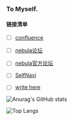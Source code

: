 ### To Myself.

#### 链接清单

- [ ] [confluence](https://confluence.nebula-graph.io/#all-updates)

- [ ] [nebula论坛](https://discuss.nebula-graph.com.cn/)

- [ ] [nebula官方论坛](https://nebula-graph.io/)

- [ ] [SelfNavi](http://www.superyoko.com/)

- [ ] [write here](https://github.com/SuperYoko/blog)


![Anurag's GitHub stats](https://github-readme-stats.vercel.app/api?username=SuperYoko&show_icons=true&theme=radical)

 ![Top Langs](https://github-readme-stats.vercel.app/api/top-langs/?username=SuperYoko&hide=javascript,css,scss,html&theme=tokyonight)

